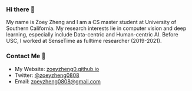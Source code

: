### Hi there 👋
My name is Zoey Zheng and I am a CS master student at University of Southern California. My research interests lie in computer vision and deep learning, especially include Data-centric and Human-centric AI. Before USC, I worked at SenseTime as fulltime researcher (2019-2021).

### Contact Me 🥸
- My Website: [zoeyzheng0.github.io](https://zoeyzheng0.github.io/)
- Twitter: [@zoeyzheng0808](https://twitter.com/zoeyzheng0808)
- Email: zoeyzheng0808@gmail.com
